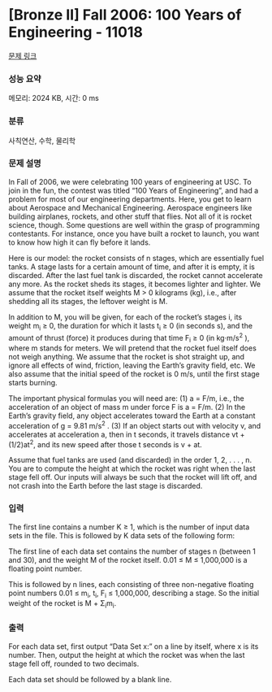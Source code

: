 # [Bronze II] Fall 2006: 100 Years of Engineering - 11018 

[문제 링크](https://www.acmicpc.net/problem/11018) 

### 성능 요약

메모리: 2024 KB, 시간: 0 ms

### 분류

사칙연산, 수학, 물리학

### 문제 설명

<p>In Fall of 2006, we were celebrating 100 years of engineering at USC. To join in the fun, the contest was titled “100 Years of Engineering”, and had a problem for most of our engineering departments. Here, you get to learn about Aerospace and Mechanical Engineering. Aerospace engineers like building airplanes, rockets, and other stuff that flies. Not all of it is rocket science, though. Some questions are well within the grasp of programming contestants. For instance, once you have built a rocket to launch, you want to know how high it can fly before it lands.</p>

<p>Here is our model: the rocket consists of n stages, which are essentially fuel tanks. A stage lasts for a certain amount of time, and after it is empty, it is discarded. After the last fuel tank is discarded, the rocket cannot accelerate any more. As the rocket sheds its stages, it becomes lighter and lighter. We assume that the rocket itself weights M > 0 kilograms (kg), i.e., after shedding all its stages, the leftover weight is M.</p>

<p>In addition to M, you will be given, for each of the rocket’s stages i, its weight m<sub>i</sub> ≥ 0, the duration for which it lasts t<sub>i</sub> ≥ 0 (in seconds s), and the amount of thrust (force) it produces during that time F<sub>i</sub> ≥ 0 (in kg·m/s<sup>2</sup> ), where m stands for meters. We will pretend that the rocket fuel itself does not weigh anything. We assume that the rocket is shot straight up, and ignore all effects of wind, friction, leaving the Earth’s gravity field, etc. We also assume that the initial speed of the rocket is 0 m/s, until the first stage starts burning.</p>

<p>The important physical formulas you will need are: (1) a = F/m, i.e., the acceleration of an object of mass m under force F is a = F/m. (2) In the Earth’s gravity field, any object accelerates toward the Earth at a constant acceleration of g = 9.81 m/s<sup>2</sup> . (3) If an object starts out with velocity v, and accelerates at acceleration a, then in t seconds, it travels distance vt + (1/2)at<sup>2</sup>, and its new speed after those t seconds is v + at.</p>

<p>Assume that fuel tanks are used (and discarded) in the order 1, 2, . . . , n. You are to compute the height at which the rocket was right when the last stage fell off. Our inputs will always be such that the rocket will lift off, and not crash into the Earth before the last stage is discarded.</p>

### 입력 

 <p>The first line contains a number K ≥ 1, which is the number of input data sets in the file. This is followed by K data sets of the following form:</p>

<p>The first line of each data set contains the number of stages n (between 1 and 30), and the weight M of the rocket itself. 0.01 ≤ M ≤ 1,000,000 is a floating point number.</p>

<p>This is followed by n lines, each consisting of three non-negative floating point numbers 0.01 ≤ m<sub>i</sub>, t<sub>i</sub>, F<sub>i</sub> ≤ 1,000,000, describing a stage. So the initial weight of the rocket is M + Σ<sub>i</sub>m<sub>i</sub>.</p>

### 출력 

 <p>For each data set, first output “Data Set x:” on a line by itself, where x is its number. Then, output the height at which the rocket was when the last stage fell off, rounded to two decimals.</p>

<p>Each data set should be followed by a blank line.</p>

